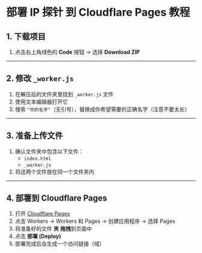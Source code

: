 # 部署 IP 探针 到 Cloudflare Pages 教程

## 1. 下载项目
1. 点击右上角绿色的 **Code** 按钮 → 选择 **Download ZIP**    

---

## 2. 修改 `_worker.js`
1. 在解压后的文件夹里找到 `_worker.js` 文件  
2. 使用文本编辑器打开它  
3. 搜索 `"你的名字"`（无引号），替换成你希望需要的正确名字（注意不要太长）  

---

## 3. 准备上传文件
1. 确认文件夹中包含以下文件：  
   - `index.html`  
   - `_worker.js`  
2. 将这两个文件放在同一个文件夹内  

---

## 4. 部署到 Cloudflare Pages
1. 打开 [Cloudflare Pages](https://dash.cloudflare.com/)
2. 点击 Workers → Workers 和 Pages → 创建应用程序 → 选择 Pages
3. 将准备好的文件 **夹** **拖拽**到页面中  
4. 点击 **部署 (Deploy)**  
5. 部署完成后会生成一个访问链接（域）
